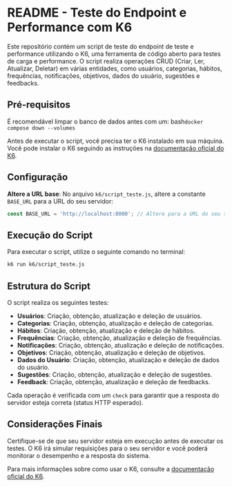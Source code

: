 # README - Teste do Endpoint e Performance com K6

Este repositório contém um script de teste do endpoint de teste e performance utilizando o K6, uma ferramenta de código aberto para testes de carga e performance. O script realiza operações CRUD (Criar, Ler, Atualizar, Deletar) em várias entidades, como usuários, categorias, hábitos, frequências, notificações, objetivos, dados do usuário, sugestões e feedbacks.

## Pré-requisitos

É recomendável limpar o banco de dados antes com um:
    bash```
    docker compose down --volumes
    ```

Antes de executar o script, você precisa ter o K6 instalado em sua máquina. Você pode instalar o K6 seguindo as instruções na [documentação oficial do K6](https://k6.io/docs/getting-started/installation/).

## Configuração

**Altere a URL base**:
   No arquivo `k6/script_teste.js`, altere a constante `BASE_URL` para a URL do seu servidor:
   ```javascript
   const BASE_URL = 'http://localhost:8000'; // Altere para a URL do seu servidor
   ```

## Execução do Script

Para executar o script, utilize o seguinte comando no terminal:
```bash
k6 run k6/script_teste.js
```

## Estrutura do Script

O script realiza os seguintes testes:

- **Usuários**: Criação, obtenção, atualização e deleção de usuários.
- **Categorias**: Criação, obtenção, atualização e deleção de categorias.
- **Hábitos**: Criação, obtenção, atualização e deleção de hábitos.
- **Frequências**: Criação, obtenção, atualização e deleção de frequências.
- **Notificações**: Criação, obtenção, atualização e deleção de notificações.
- **Objetivos**: Criação, obtenção, atualização e deleção de objetivos.
- **Dados do Usuário**: Criação, obtenção, atualização e deleção de dados do usuário.
- **Sugestões**: Criação, obtenção, atualização e deleção de sugestões.
- **Feedback**: Criação, obtenção, atualização e deleção de feedbacks.

Cada operação é verificada com um `check` para garantir que a resposta do servidor esteja correta (status HTTP esperado).

## Considerações Finais

Certifique-se de que seu servidor esteja em execução antes de executar os testes. O K6 irá simular requisições para o seu servidor e você poderá monitorar o desempenho e a resposta do sistema.

Para mais informações sobre como usar o K6, consulte a [documentação oficial do K6](https://k6.io/docs/).
